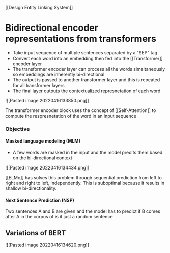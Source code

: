 [[Design Entity Linking System]]
# Bidirectional encoder representations from transformers

- Take input sequence of multiple sentences separated by a "SEP" tag
- Convert each word into an embedding then fed into the [[Transformer]] encoder layer
- The transformer encoder layer can process all the words simaltaneously so embeddings are inherently bi-directional
- The output is passed to another transformer layer and this is repeated for all transformer layers
- The final layer outputs the contextualized represnetation of each word


![[Pasted image 20220416133850.png]]

The transformer encoder block uses the concept of [[Self-Attention]] to compute the respresnetation of the word in an input sequence


### Objective
#### Masked language modeling (MLM)
- A few words are masked in the input and the model predits them based on the bi-directional context

![[Pasted image 20220416134434.png]]

[[ELMo]] has solves this problem through sequential prediction from left to right and right to left, independently. This is suboptimal because it results in shallow bi-directionality.



#### Next Sentence Prediction (NSP)
Two sentences A and B are given and the model has to predict if B comes after A in the corpus of is it just a random sentence



## Variations of BERT

![[Pasted image 20220416134620.png]]